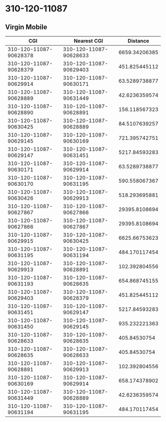# 310-120-11087
## Virgin Mobile


| CGI | Nearest CGI | Distance |
|-----|-------------|----------|
| 310-120-11087-90628378 | 310-120-11087-90628633 | 6659.34206385 |
| 310-120-11087-90628379 | 310-120-11087-90629403 | 451.825445112 |
| 310-120-11087-90629914 | 310-120-11087-90630171 | 63.5289738877 |
| 310-120-11087-90628889 | 310-120-11087-90631449 | 42.6236359574 |
| 310-120-11087-90628890 | 310-120-11087-90628891 | 156.118567323 |
| 310-120-11087-90630425 | 310-120-11087-90628889 | 84.5107639257 |
| 310-120-11087-90629145 | 310-120-11087-90630169 | 721.395742751 |
| 310-120-11087-90629147 | 310-120-11087-90631451 | 5217.84593283 |
| 310-120-11087-90630171 | 310-120-11087-90629914 | 63.5289738877 |
| 310-120-11087-90630170 | 310-120-11087-90631195 | 590.558067367 |
| 310-120-11087-90630426 | 310-120-11087-90629913 | 518.293695881 |
| 310-120-11087-90627867 | 310-120-11087-90627866 | 29395.8108694 |
| 310-120-11087-90627866 | 310-120-11087-90627867 | 29395.8108694 |
| 310-120-11087-90629915 | 310-120-11087-90630425 | 6625.66753623 |
| 310-120-11087-90631195 | 310-120-11087-90631194 | 484.170117454 |
| 310-120-11087-90629913 | 310-120-11087-90628891 | 102.392804556 |
| 310-120-11087-90631193 | 310-120-11087-90628635 | 654.868745155 |
| 310-120-11087-90629403 | 310-120-11087-90628379 | 451.825445112 |
| 310-120-11087-90631451 | 310-120-11087-90629147 | 5217.84593283 |
| 310-120-11087-90631450 | 310-120-11087-90629145 | 935.232221363 |
| 310-120-11087-90628633 | 310-120-11087-90628635 | 405.84530754 |
| 310-120-11087-90628635 | 310-120-11087-90628633 | 405.84530754 |
| 310-120-11087-90628891 | 310-120-11087-90629913 | 102.392804556 |
| 310-120-11087-90630169 | 310-120-11087-90629914 | 658.174378902 |
| 310-120-11087-90631449 | 310-120-11087-90628889 | 42.6236359574 |
| 310-120-11087-90631194 | 310-120-11087-90631195 | 484.170117454 |
